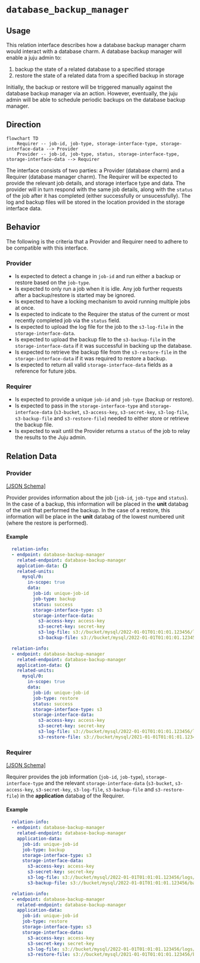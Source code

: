 # `database_backup_manager`

## Usage

This relation interface describes how a database backup manager charm would interact with a database charm. A database backup manager will enable a juju admin to:

1. backup the state of a related database to a specified storage
1. restore the state of a related data from a specified backup in storage

Initially, the backup or restore will be triggered manually against the database backup manager via an action. However, eventually, the juju admin will be able to schedule periodic backups on the database backup manager.

## Direction

```mermaid
flowchart TD
    Requirer -- job-id, job-type, storage-interface-type, storage-interface-data --> Provider
    Provider -- job-id, job-type, status, storage-interface-type, storage-interface-data --> Requirer
```

The interface consists of two parties: a Provider (database charm) and a Requirer (database manager charm). The Requirer will be expected to provide the relevant job details, and storage interface type and data. The provider will in turn respond with the same job details, along with the `status` of the job after it has completed (either successfully or unsucessfully). The log and backup files will be stored in the location provided in the storage interface data.

## Behavior

The following is the criteria that a Provider and Requirer need to adhere to be compatible with this interface.

### Provider

- Is expected to detect a change in `job-id` and run either a backup or restore based on the `job-type`.
- Is expected to only run a job when it is idle. Any job further requests after a backup/restore is started may be ignored.
- Is expected to have a locking mechanism to avoid running multiple jobs at once.
- Is expected to indicate to the Requirer the status of the current or most recently completed job via the `status` field.
- Is expected to upload the log file for the job to the `s3-log-file` in the `storage-interface-data`.
- Is expected to upload the backup file to the `s3-backup-file` in the `storage-interface-data` if it was successful in backing up the database.
- Is expected to retrieve the backup file from the `s3-restore-file` in the `storage-interface-data` if it was required to restore a backup.
- Is expected to return all valid `storage-interface-data` fields as a reference for future jobs.

### Requirer

- Is expected to provide a unique `job-id` and `job-type` (backup or restore).
- Is expected to pass in the `storage-interface-type` and `storage-interface-data` (`s3-bucket`, `s3-access-key`, `s3-secret-key`, `s3-log-file`, `s3-backup-file` and `s3-restore-file`) needed to either store or retrieve the backup file.
- Is expected to wait until the Provider returns a `status` of the job to relay the results to the Juju admin.

## Relation Data

### Provider

[\[JSON Schema\]](./schemas/provider.json)

Provider provides information about the job (`job-id`, `job-type` and `status`). In the case of a backup, this information will be placed in the **unit** databag of the unit that performed the backup. In the case of a restore, this information will be place in the **unit** databag of the lowest numbered unit (where the restore is performed).

#### Example
```yaml
  relation-info:
  - endpoint: database-backup-manager
    related-endpoint: database-backup-manager
    applcation-data: {}
    related-units:
      mysql/0:
        in-scope: true
        data:
          job-id: unique-job-id
          job-type: backup
          status: success
          storage-interface-type: s3
          storage-interface-data:
            s3-access-key: access-key
            s3-secret-key: secret-key
            s3-log-file: s3://bucket/mysql/2022-01-01T01:01:01.123456/logs/backup.log
            s3-backup-file: s3://bucket/mysql/2022-01-01T01:01:01.123456/backups/mysql.backup
```

```yaml
  relation-info:
  - endpoint: database-backup-manager
    related-endpoint: database-backup-manager
    application-data: {}
    related-units:
      mysql/0:
        in-scope: true
        data:
          job-id: unique-job-id
          job-type: restore
          status: success
          storage-interface-type: s3
          storage-interface-data:
            s3-access-key: access-key
            s3-secret-key: secret-key
            s3-log-file: s3://bucket/mysql/2022-01-01T01:01:01.123456/logs/restore.log
            s3-restore-file: s3://bucket/mysql/2021-01-01T01:01:01.123456/backups/mysql.backup
```

### Requirer

[\[JSON Schema\]](./schemas/requirer.json)

Requirer provides the job information (`job-id`, `job-type`), `storage-interface-type` and the relevant `storage-interface-data` (`s3-bucket`, `s3-access-key`, `s3-secret-key`, `s3-log-file`, `s3-backup-file` and `s3-restore-file`) in the **application** databag of the Requirer.

#### Example

```yaml
  relation-info:
  - endpoint: database-backup-manager
    related-endpoint: database-backup-manager
    application-data:
      job-id: unique-job-id
      job-type: backup
      storage-interface-type: s3
      storage-interface-data:
        s3-access-key: access-key
        s3-secret-key: secret-key
        s3-log-file: s3://bucket/mysql/2022-01-01T01:01:01.123456/logs/backup.log
        s3-backup-file: s3://bucket/mysql/2022-01-01T01:01:01.123456/backups/mysql.backup
```

```yaml
  relation-info:
  - endpoint: database-backup-manager
    related-endpoint: database-backup-manager
    application-data:
      job-id: unique-job-id
      job-type: restore
      storage-interface-type: s3
      storage-interface-data:
        s3-access-key: access-key
        s3-secret-key: secret-key
        s3-log-file: s3://bucket/mysql/2022-01-01T01:01:01.123456/logs/restore.log
        s3-restore-file: s3://bucket/mysql/2021-01-01T01:01:01.123456/backups/mysql.backup
```
